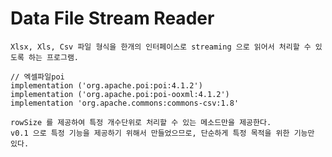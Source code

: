 # Data File Stream Reader

	Xlsx, Xls, Csv 파일 형식을 한개의 인터페이스로 streaming 으로 읽어서 처리할 수 있도록 하는 프로그램.

	// 엑셀파일poi
	implementation ('org.apache.poi:poi:4.1.2')
	implementation ('org.apache.poi:poi-ooxml:4.1.2')
	implementation 'org.apache.commons:commons-csv:1.8'

	rowSize 를 제공하여 특정 개수단위로 처리할 수 있는 메소드만을 제공한다.
	v0.1 으로 특정 기능을 제공하기 위해서 만들었으므로, 단순하게 특정 목적을 위한 기능만 있다.
	